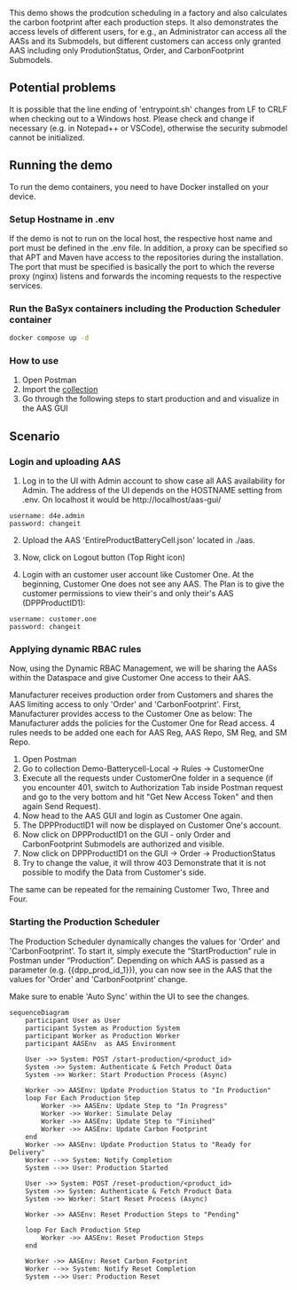 This demo shows the prodcution scheduling in a factory and also calculates the carbon footprint after each production steps. It also demonstrates the access levels of different users, for e.g., an Administrator can access all the AASs and its Submodels, but different customers can access only granted AAS including only ProdutionStatus, Order, and CarbonFootprint Submodels.

## Potential problems

It is possible that the line ending of 'entrypoint.sh' changes from LF to CRLF when checking out to a Windows host. Please check and change if necessary (e.g. in Notepad++ or VSCode), otherwise the security submodel cannot be initialized.

## Running the demo

To run the demo containers, you need to have Docker installed on your device.


### Setup Hostname in .env

If the demo is not to run on the local host, the respective host name and port must be defined in the .env file. In addition, a proxy can be specified so that APT and Maven have access to the repositories during the installation. The port that must be specified is basically the port to which the reverse proxy (nginx) listens and forwards the incoming requests to the respective services.


### Run the BaSyx containers including the Production Scheduler container

```sh
docker compose up -d
```

### How to use

1. Open Postman
2. Import the [collection](./postman/Demo-Batterycell-RBAC.postman_collection.json)
3. Go through the following steps to start production and and visualize in the AAS GUI


## Scenario

### Login and uploading AAS
1. Log in to the UI with Admin account to show case all AAS availability for Admin. The address of the UI depends on the HOSTNAME setting from .env. On localhost it would be http://localhost/aas-gui/

```
username: d4e.admin
password: changeit
```


2. Upload the AAS 'EntireProductBatteryCell.json' located in ./aas.

3. Now, click on Logout button (Top Right icon)
4. Login with an customer user account like Customer One. At the beginning, Customer One does not see any AAS. The Plan is to give the customer permissions to view their's and only their's AAS (DPPProductID1):

```
username: customer.one
password: changeit
```

### Applying dynamic RBAC rules

Now, using the Dynamic RBAC Management, we will be sharing the AASs within the
Dataspace and give Customer One access to their AAS.

Manufacturer receives production order from Customers and shares the AAS limiting
access to only 'Order' and 'CarbonFootprint'.
First, Manufacturer provides access to the Customer One as below:
The Manufacturer adds the policies for the Customer One for Read access.
4 rules needs to be added one each for AAS Reg, AAS Repo, SM Reg, and SM
Repo.

1. Open Postman
2. Go to collection Demo-Batterycell-Local -> Rules -> CustomerOne
3. Execute all the requests under CustomerOne folder in a sequence (if you
encounter 401, switch to Authorization Tab inside Postman request and go to the
very bottom and hit "Get New Access Token" and then again Send Request).
4. Now head to the AAS GUI and login as Customer One again.
5. The DPPProductID1 will now be displayed on Customer One's account.
6. Now click on DPPProductID1 on the GUI - only Order and CarbonFootprint
Submodels are authorized and visible.
7. Now click on DPPProductID1 on the GUI -> Order -> ProductionStatus
8. Try to change the value, it will throw 403
Demonstrate that it is not possible to modify the Data from Customer's side.

The same can be repeated for the remaining Customer Two, Three and Four.

### Starting the Production Scheduler
The Production Scheduler dynamically changes the values for 'Order' and 'CarbonFootprint'.
To start it, simply execute the “StartProduction” rule in Postman under “Production”. Depending on which AAS is passed as a parameter (e.g. {{dpp_prod_id_1}}), you can now see in the AAS that the values for 'Order' and 'CarbonFootprint' change.

Make sure to enable 'Auto Sync' within the UI to see the changes.


```mermaid
sequenceDiagram
    participant User as User
    participant System as Production System
    participant Worker as Production Worker
    participant AASEnv  as AAS Environment

    User ->> System: POST /start-production/<product_id>
    System ->> System: Authenticate & Fetch Product Data
    System ->> Worker: Start Production Process (Async)

    Worker ->> AASEnv: Update Production Status to "In Production"
    loop For Each Production Step
        Worker ->> AASEnv: Update Step to "In Progress"
        Worker ->> Worker: Simulate Delay
        Worker ->> AASEnv: Update Step to "Finished"
        Worker ->> AASEnv: Update Carbon Footprint
    end
    Worker ->> AASEnv: Update Production Status to "Ready for Delivery"
    Worker -->> System: Notify Completion
    System -->> User: Production Started

    User ->> System: POST /reset-production/<product_id>
    System ->> System: Authenticate & Fetch Product Data
    System ->> Worker: Start Reset Process (Async)

    Worker ->> AASEnv: Reset Production Steps to "Pending"

    loop For Each Production Step
        Worker ->> AASEnv: Reset Production Steps
    end

    Worker ->> AASEnv: Reset Carbon Footprint
    Worker -->> System: Notify Reset Completion
    System -->> User: Production Reset
```


